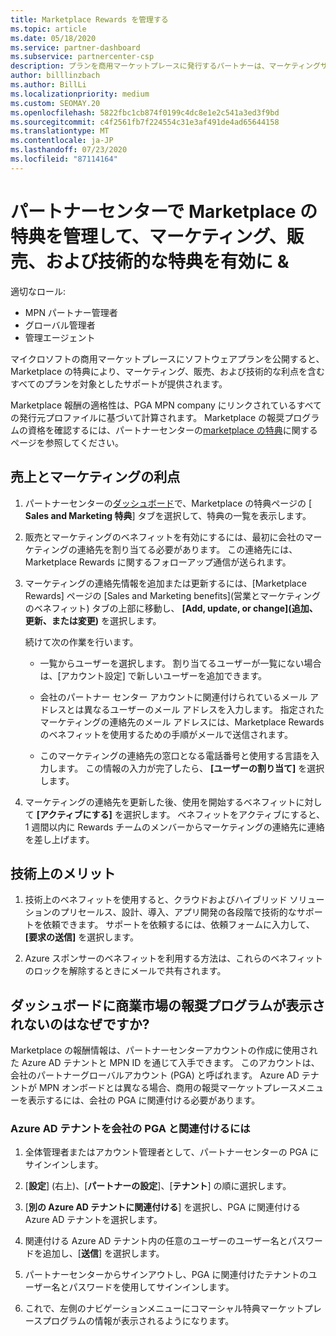 ```yaml
---
title: Marketplace Rewards を管理する
ms.topic: article
ms.date: 05/18/2020
ms.service: partner-dashboard
ms.subservice: partnercenter-csp
description: プランを商用マーケットプレースに発行するパートナーは、マーケティングサポートを提供する特典の対象となります。
author: billlinzbach
ms.author: BillLi
ms.localizationpriority: medium
ms.custom: SEOMAY.20
ms.openlocfilehash: 5822fbc1cb874f0199c4dc8e1e2c541a3ed3f9bd
ms.sourcegitcommit: c4f2561fb7f224554c31e3af491de4ad65644158
ms.translationtype: MT
ms.contentlocale: ja-JP
ms.lasthandoff: 07/23/2020
ms.locfileid: "87114164"
---
```

# <a name="manage-marketplace-rewards-in-partner-center--activate-marketing-sales-and-technical-benefits"></a>パートナーセンターで Marketplace の特典を管理して、マーケティング、販売、および技術的な特典を有効に &

適切なロール:

- MPN パートナー管理者
- グローバル管理者
- 管理エージェント

マイクロソフトの商用マーケットプレースにソフトウェアプランを公開すると、Marketplace の特典により、マーケティング、販売、および技術的な利点を含むすべてのプランを対象としたサポートが提供されます。

Marketplace 報酬の適格性は、PGA MPN company にリンクされているすべての発行元プロファイルに基づいて計算されます。 Marketplace の報奨プログラムの資格を確認するには、パートナーセンターの[marketplace の特典](https://partner.microsoft.com/dashboard/mpn/program/commercialmarketplace)に関するページを参照してください。

## <a name="sales-and-marketing-benefits"></a>売上とマーケティングの利点

1. パートナーセンターの[ダッシュボード](https://partner.microsoft.com/dashboard)で、Marketplace の特典ページの [ **Sales and Marketing 特典**] タブを選択して、特典の一覧を表示します。 

2. 販売とマーケティングのベネフィットを有効にするには、最初に会社のマーケティングの連絡先を割り当てる必要があります。 この連絡先には、Marketplace Rewards に関するフォローアップ通信が送られます。

3. マーケティングの連絡先情報を追加または更新するには、[Marketplace Rewards] ページの [Sales and Marketing benefits]\(営業とマーケティングのベネフィット\) タブの上部に移動し、 **[Add, update, or change]\(追加、更新、または変更\)** を選択します。 

   続けて次の作業を行います。

   - 一覧からユーザーを選択します。 割り当てるユーザーが一覧にない場合は、[アカウント設定] で新しいユーザーを追加できます。

   - 会社のパートナー センター アカウントに関連付けられているメール アドレスとは異なるユーザーのメール アドレスを入力します。 指定されたマーケティングの連絡先のメール アドレスには、Marketplace Rewards のベネフィットを使用するための手順がメールで送信されます。

   - このマーケティングの連絡先の窓口となる電話番号と使用する言語を入力します。 この情報の入力が完了したら、 **[ユーザーの割り当て]** を選択します。

4. マーケティングの連絡先を更新した後、使用を開始するベネフィットに対して **[アクティブにする]** を選択します。 ベネフィットをアクティブにすると、1 週間以内に Rewards チームのメンバーからマーケティングの連絡先に連絡を差し上げます。

## <a name="technical-benefits"></a>技術上のメリット

1. 技術上のベネフィットを使用すると、クラウドおよびハイブリッド ソリューションのプリセールス、設計、導入、アプリ開発の各段階で技術的なサポートを依頼できます。 サポートを依頼するには、依頼フォームに入力して、 **[要求の送信]** を選択します。

2. Azure スポンサーのベネフィットを利用する方法は、これらのベネフィットのロックを解除するときにメールで共有されます。

## <a name="why-cant-i-see-the-commercial-marketplace-rewards-program-on-my-dashboard"></a>ダッシュボードに商業市場の報奨プログラムが表示されないのはなぜですか?

Marketplace の報酬情報は、パートナーセンターアカウントの作成に使用された Azure AD テナントと MPN ID を通じて入手できます。 このアカウントは、会社のパートナーグローバルアカウント (PGA) と呼ばれます。 Azure AD テナントが MPN オンボードとは異なる場合、商用の報奨マーケットプレースメニューを表示するには、会社の PGA に関連付ける必要があります。

### <a name="to-associate-an-azure-ad-tenant-with-the-pga-of-your-company"></a>Azure AD テナントを会社の PGA と関連付けるには

1. 全体管理者またはアカウント管理者として、パートナーセンターの PGA にサインインします。

2. [**設定**] (右上)、[**パートナーの設定**]、[**テナント**] の順に選択します。 

3. [**別の Azure AD テナントに関連付ける**] を選択し、PGA に関連付ける Azure AD テナントを選択します。

4. 関連付ける Azure AD テナント内の任意のユーザーのユーザー名とパスワードを追加し、[**送信**] を選択します。

5. パートナーセンターからサインアウトし、PGA に関連付けたテナントのユーザー名とパスワードを使用してサインインします。

6. これで、左側のナビゲーションメニューにコマーシャル特典マーケットプレースプログラムの情報が表示されるようになります。

